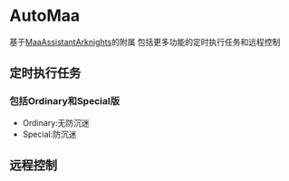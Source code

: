 # AutoMaa
基于[MaaAssistantArknights](https://github.com/Lzhyrifx/MaaAssistantArknights)的附属
包括更多功能的定时执行任务和远程控制
## 定时执行任务
### 包括Ordinary和Special版
- Ordinary:无防沉迷<br>
- Special:防沉迷
## 远程控制
